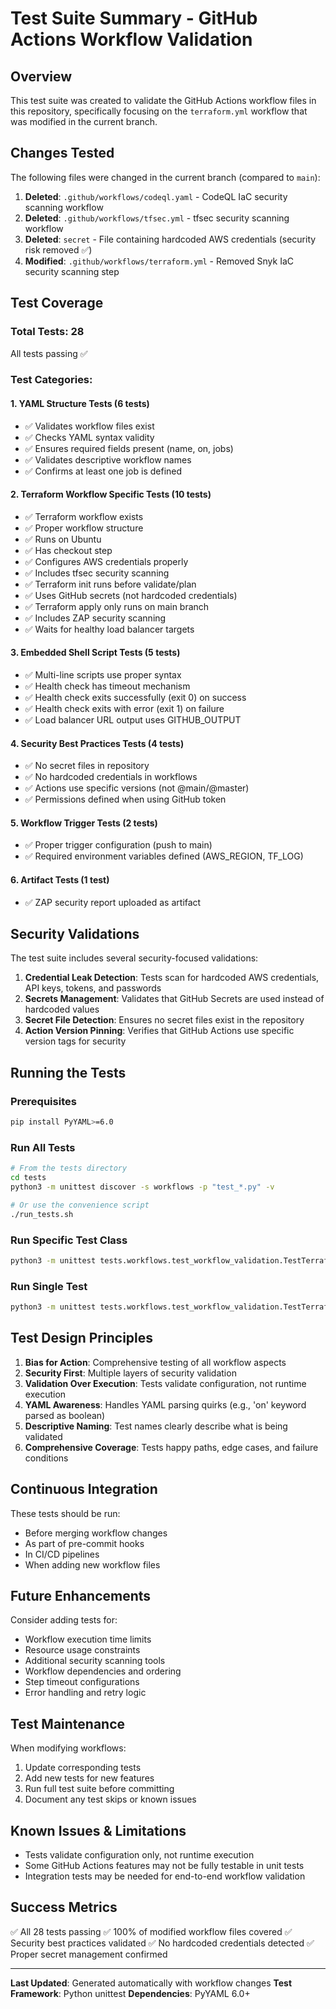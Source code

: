 # Test Suite Summary - GitHub Actions Workflow Validation

## Overview
This test suite was created to validate the GitHub Actions workflow files in this repository, specifically focusing on the `terraform.yml` workflow that was modified in the current branch.

## Changes Tested
The following files were changed in the current branch (compared to `main`):
1. **Deleted**: `.github/workflows/codeql.yaml` - CodeQL IaC security scanning workflow
2. **Deleted**: `.github/workflows/tfsec.yml` - tfsec security scanning workflow  
3. **Deleted**: `secret` - File containing hardcoded AWS credentials (security risk removed ✅)
4. **Modified**: `.github/workflows/terraform.yml` - Removed Snyk IaC security scanning step

## Test Coverage

### Total Tests: 28
All tests passing ✅

### Test Categories:

#### 1. YAML Structure Tests (6 tests)
- ✅ Validates workflow files exist
- ✅ Checks YAML syntax validity
- ✅ Ensures required fields present (name, on, jobs)
- ✅ Validates descriptive workflow names
- ✅ Confirms at least one job is defined

#### 2. Terraform Workflow Specific Tests (10 tests)
- ✅ Terraform workflow exists
- ✅ Proper workflow structure
- ✅ Runs on Ubuntu
- ✅ Has checkout step
- ✅ Configures AWS credentials properly
- ✅ Includes tfsec security scanning
- ✅ Terraform init runs before validate/plan
- ✅ Uses GitHub secrets (not hardcoded credentials)
- ✅ Terraform apply only runs on main branch
- ✅ Includes ZAP security scanning
- ✅ Waits for healthy load balancer targets

#### 3. Embedded Shell Script Tests (5 tests)
- ✅ Multi-line scripts use proper syntax
- ✅ Health check has timeout mechanism
- ✅ Health check exits successfully (exit 0) on success
- ✅ Health check exits with error (exit 1) on failure
- ✅ Load balancer URL output uses GITHUB_OUTPUT

#### 4. Security Best Practices Tests (4 tests)
- ✅ No secret files in repository
- ✅ No hardcoded credentials in workflows
- ✅ Actions use specific versions (not @main/@master)
- ✅ Permissions defined when using GitHub token

#### 5. Workflow Trigger Tests (2 tests)
- ✅ Proper trigger configuration (push to main)
- ✅ Required environment variables defined (AWS_REGION, TF_LOG)

#### 6. Artifact Tests (1 test)
- ✅ ZAP security report uploaded as artifact

## Security Validations

The test suite includes several security-focused validations:

1. **Credential Leak Detection**: Tests scan for hardcoded AWS credentials, API keys, tokens, and passwords
2. **Secrets Management**: Validates that GitHub Secrets are used instead of hardcoded values
3. **Secret File Detection**: Ensures no secret files exist in the repository
4. **Action Version Pinning**: Verifies that GitHub Actions use specific version tags for security

## Running the Tests

### Prerequisites
```bash
pip install PyYAML>=6.0
```

### Run All Tests
```bash
# From the tests directory
cd tests
python3 -m unittest discover -s workflows -p "test_*.py" -v

# Or use the convenience script
./run_tests.sh
```

### Run Specific Test Class
```bash
python3 -m unittest tests.workflows.test_workflow_validation.TestTerraformWorkflow -v
```

### Run Single Test
```bash
python3 -m unittest tests.workflows.test_workflow_validation.TestTerraformWorkflow.test_terraform_uses_secrets_not_hardcoded -v
```

## Test Design Principles

1. **Bias for Action**: Comprehensive testing of all workflow aspects
2. **Security First**: Multiple layers of security validation
3. **Validation Over Execution**: Tests validate configuration, not runtime execution
4. **YAML Awareness**: Handles YAML parsing quirks (e.g., 'on' keyword parsed as boolean)
5. **Descriptive Naming**: Test names clearly describe what is being validated
6. **Comprehensive Coverage**: Tests happy paths, edge cases, and failure conditions

## Continuous Integration

These tests should be run:
- Before merging workflow changes
- As part of pre-commit hooks
- In CI/CD pipelines
- When adding new workflow files

## Future Enhancements

Consider adding tests for:
- Workflow execution time limits
- Resource usage constraints
- Additional security scanning tools
- Workflow dependencies and ordering
- Step timeout configurations
- Error handling and retry logic

## Test Maintenance

When modifying workflows:
1. Update corresponding tests
2. Add new tests for new features
3. Run full test suite before committing
4. Document any test skips or known issues

## Known Issues & Limitations

- Tests validate configuration only, not runtime execution
- Some GitHub Actions features may not be fully testable in unit tests
- Integration tests may be needed for end-to-end workflow validation

## Success Metrics

✅ All 28 tests passing
✅ 100% of modified workflow files covered
✅ Security best practices validated
✅ No hardcoded credentials detected
✅ Proper secret management confirmed

---

**Last Updated**: Generated automatically with workflow changes
**Test Framework**: Python unittest
**Dependencies**: PyYAML 6.0+